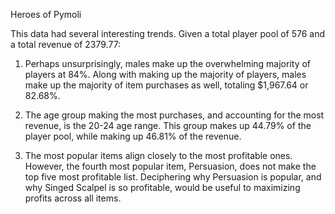 Heroes of Pymoli

This data had several interesting trends. Given a total player pool of 576 and a total revenue of 2379.77:

1) Perhaps unsurprisingly, males make up the overwhelming majority of players at 84%. Along with making up the 
majority of players, males make up the majority of item purchases as well, totaling $1,967.64 or 82.68%.

2) The age group making the most purchases, and accounting for the most revenue, is the 20-24 age range. This 
group makes up 44.79% of the player pool, while making up 46.81% of the revenue.

3) The most popular items align closely to the most profitable ones. However, the fourth most popular item,
Persuasion, does not make the top five most profitable list. Deciphering why Persuasion is popular, and why
Singed Scalpel is so profitable, would be useful to maximizing profits across all items.
